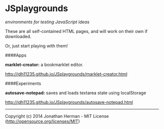 JSplaygrounds
=============

*environments for testing JavaScript ideas*

These are all self-contained HTML pages, and will work on their own if downloaded.

Or, just start playing with them!

####Apps

**marklet-creator:** a bookmarklet editor.

http://jdh11235.github.io/JSplaygrounds/marklet-creator.html

####Experiments

**autosave-notepad:** saves and loads textarea state using localStorage

http://jdh11235.github.io/JSplaygrounds/autosave-notepad.html

___

Copyright (c) 2014 Jonathan Herman - MIT License (http://opensource.org/licenses/MIT)
